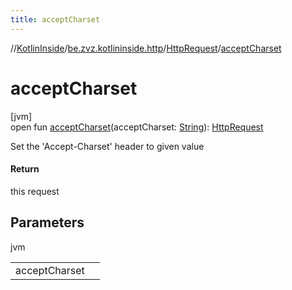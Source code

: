 ```yaml
---
title: acceptCharset
---
```

//[KotlinInside](../../../index.html)/[be.zvz.kotlininside.http](../index.html)/[HttpRequest](index.html)/[acceptCharset](accept-charset.html)



# acceptCharset



[jvm]\
open fun [acceptCharset](accept-charset.html)(acceptCharset: [String](https://docs.oracle.com/javase/7/docs/api/java/lang/String.html)): [HttpRequest](index.html)



Set the 'Accept-Charset' header to given value



#### Return



this request



## Parameters


jvm

| | |
|---|---|
| acceptCharset |  |




